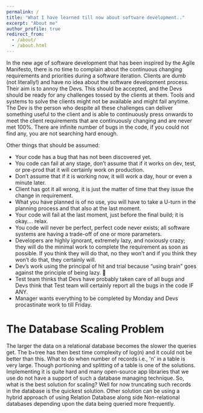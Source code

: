 ```yaml
---
permalink: /
title: "What I have learned till now about software development.."
excerpt: "About me"
author_profile: true
redirect_from: 
  - /about/
  - /about.html
---
```


In the new age of software development that has been inspired by the Agile Manifesto, there is no time to complain about the continuous changing requirements and priorities during a software iteration. Clients are dumb (not literally!) and have no idea about the software development process. Their aim is to annoy the Devs. This should be accepted, and the Devs should be ready for any challenges tossed by the clients at them. Tools and systems to solve the clients might not be available and might fail anytime. The Dev is the person who despite all these challenges can deliver something useful to the client and is able to continuously press onwards to meet the client requirements that are continuously changing and are never met 100%. There are infinite number of bugs in the code, if you could not find any, you are not searching hard enough.

Other things that should be assumed:
*  Your code has a bug that has not been discovered yet.
*  You code can fail at any stage, don’t assume that if it works on dev, test, or pre-prod that it will certainly work on production. 
*  Don’t assume that if it is working now, it will work a day, hour or even a minute later. 
*  Client has got it all wrong, it is just the matter of time that they issue the change in requirement. 
*  What you have planned is of no use, you will have to take a U-turn in the planning process and that also at the last moment.
*  Your code will fail at the last moment, just before the final build; it is okay…. relax.
*  You code will never be perfect, perfect code never exists; all software systems are having a trade-off of one or more parameters.
*  Developers are highly ignorant, extremely lazy, and noxiously crazy; they will do the minimal work to complete the requirement as soon as possible. If you think they will do that, no they won’t and if you think they won’t do that, they certainly will. 
*  Dev’s work using the principal of hit and trial because “using brain” goes against the principle of being lazy.  
* Test team thinks that Devs have probably taken care of all bugs and Devs think that Test team will certainly report all the bugs in the code IF ANY. 
* Manager wants everything to be completed by Monday and Devs procastinate work to till Friday.



The Database Scaling Problem
======
The larger the data on a relational database becomes the slower the queries get. The b+tree has then best time complexity of log(n) and it could not be better than this. What to do when number of records i.e., 'n' in a table is very large. Though portioning and splitting of a table is one of the solutions. Implementing it is quite hard and many open-source app libraries that we use do not have a support of such a database managing technique. So, what is the best solution for scaling? Well for now truncating such records in the database is the quickest solution. Other solution can be using a hybrid approach of using Relation Database along side Non-relational databases depending upon the data being queried more frequently.

<!-- Getting started
======
1. Register a GitHub account if you don't have one and confirm your e-mail (required!)
1. Fork [this repository](https://github.com/academicpages/academicpages.github.io) by clicking the "fork" button in the top right. 
1. Go to the repository's settings (rightmost item in the tabs that start with "Code", should be below "Unwatch"). Rename the repository "[your GitHub username].github.io", which will also be your website's URL.
1. Set site-wide configuration and create content & metadata (see below -- also see [this set of diffs](http://archive.is/3TPas) showing what files were changed to set up [an example site](https://getorg-testacct.github.io) for a user with the username "getorg-testacct")
1. Upload any files (like PDFs, .zip files, etc.) to the files/ directory. They will appear at https://[your GitHub username].github.io/files/example.pdf.  
1. Check status by going to the repository settings, in the "GitHub pages" section -->

<!-- Site-wide configuration
------
The main configuration file for the site is in the base directory in [_config.yml](https://github.com/academicpages/academicpages.github.io/blob/master/_config.yml), which defines the content in the sidebars and other site-wide features. You will need to replace the default variables with ones about yourself and your site's github repository. The configuration file for the top menu is in [_data/navigation.yml](https://github.com/academicpages/academicpages.github.io/blob/master/_data/navigation.yml). For example, if you don't have a portfolio or blog posts, you can remove those items from that navigation.yml file to remove them from the header. 

Create content & metadata
------
For site content, there is one markdown file for each type of content, which are stored in directories like _publications, _talks, _posts, _teaching, or _pages. For example, each talk is a markdown file in the [_talks directory](https://github.com/academicpages/academicpages.github.io/tree/master/_talks). At the top of each markdown file is structured data in YAML about the talk, which the theme will parse to do lots of cool stuff. The same structured data about a talk is used to generate the list of talks on the [Talks page](https://academicpages.github.io/talks), each [individual page](https://academicpages.github.io/talks/2012-03-01-talk-1) for specific talks, the talks section for the [CV page](https://academicpages.github.io/cv), and the [map of places you've given a talk](https://academicpages.github.io/talkmap.html) (if you run this [python file](https://github.com/academicpages/academicpages.github.io/blob/master/talkmap.py) or [Jupyter notebook](https://github.com/academicpages/academicpages.github.io/blob/master/talkmap.ipynb), which creates the HTML for the map based on the contents of the _talks directory).

**Markdown generator**

I have also created [a set of Jupyter notebooks](https://github.com/academicpages/academicpages.github.io/tree/master/markdown_generator
) that converts a CSV containing structured data about talks or presentations into individual markdown files that will be properly formatted for the academicpages template. The sample CSVs in that directory are the ones I used to create my own personal website at stuartgeiger.com. My usual workflow is that I keep a spreadsheet of my publications and talks, then run the code in these notebooks to generate the markdown files, then commit and push them to the GitHub repository.

How to edit your site's GitHub repository
------
Many people use a git client to create files on their local computer and then push them to GitHub's servers. If you are not familiar with git, you can directly edit these configuration and markdown files directly in the github.com interface. Navigate to a file (like [this one](https://github.com/academicpages/academicpages.github.io/blob/master/_talks/2012-03-01-talk-1.md) and click the pencil icon in the top right of the content preview (to the right of the "Raw | Blame | History" buttons). You can delete a file by clicking the trashcan icon to the right of the pencil icon. You can also create new files or upload files by navigating to a directory and clicking the "Create new file" or "Upload files" buttons. 

Example: editing a markdown file for a talk
![Editing a markdown file for a talk](/images/editing-talk.png)

For more info
------
More info about configuring academicpages can be found in [the guide](https://academicpages.github.io/markdown/). The [guides for the Minimal Mistakes theme](https://mmistakes.github.io/minimal-mistakes/docs/configuration/) (which this theme was forked from) might also be helpful. -->
